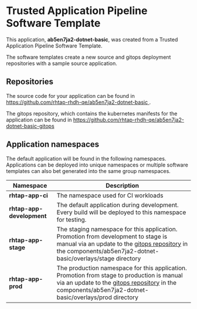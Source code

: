 # Trusted Application Pipeline Software Template

This application, **ab5en7ja2-dotnet-basic**, was created from a Trusted Application Pipeline Software Template.

The software templates create a new source and gitops deployment repositories with a sample source application. 

## Repositories

The source code for your application can be found in [https://github.com/rhtap-rhdh-qe/ab5en7ja2-dotnet-basic ](https://github.com/rhtap-rhdh-qe/ab5en7ja2-dotnet-basic ).
 
The gitops repository, which contains the kubernetes manifests for the application can be found in 
[https://github.com/rhtap-rhdh-qe/ab5en7ja2-dotnet-basic-gitops ](https://github.com/rhtap-rhdh-qe/ab5en7ja2-dotnet-basic-gitops ) 

## Application namespaces 

The default application will be found in the following namespaces. Applications can be deployed into unique namespaces or multiple software templates can also bet generated into the same group namespaces.  

|  Namespace   |  Description   |  
| -------- | -------- |
| **rhtap-app-ci** | The namespace used for CI workloads |
| **rhtap-app-development** | The default application during development. Every build will be deployed to this namespace for testing. |
| **rhtap-app-stage** | The staging namespace for this application. Promotion from development to stage is manual via an update to the [gitops repository](https://github.com/rhtap-rhdh-qe/ab5en7ja2-dotnet-basic-gitops ) in the components/ab5en7ja2-dotnet-basic/overlays/stage directory |
| **rhtap-app-prod** | The production namespace for this application. Promotion from stage to production is manual via an update to the [gitops repository](https://github.com/rhtap-rhdh-qe/ab5en7ja2-dotnet-basic-gitops ) in the components/ab5en7ja2-dotnet-basic/overlays/prod directory |